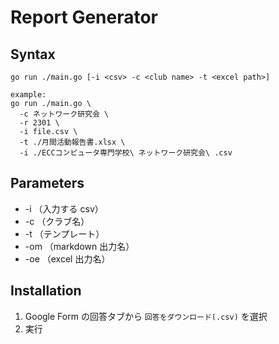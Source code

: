 # Report Generator

## Syntax

```
go run ./main.go [-i <csv> -c <club name> -t <excel path>]

example:
go run ./main.go \
  -c ネットワーク研究会 \
  -r 2301 \
  -i file.csv \
  -t ./月間活動報告書.xlsx \
  -i ./ECCコンピュータ専門学校\ ネットワーク研究会\ .csv
```

## Parameters

- -i （入力する csv）
- -c （クラブ名）
- -t （テンプレート）
- -om （markdown 出力名）
- -oe （excel 出力名）

## Installation

1. Google Form の回答タブから `回答をダウンロード(.csv)` を選択
2. 実行